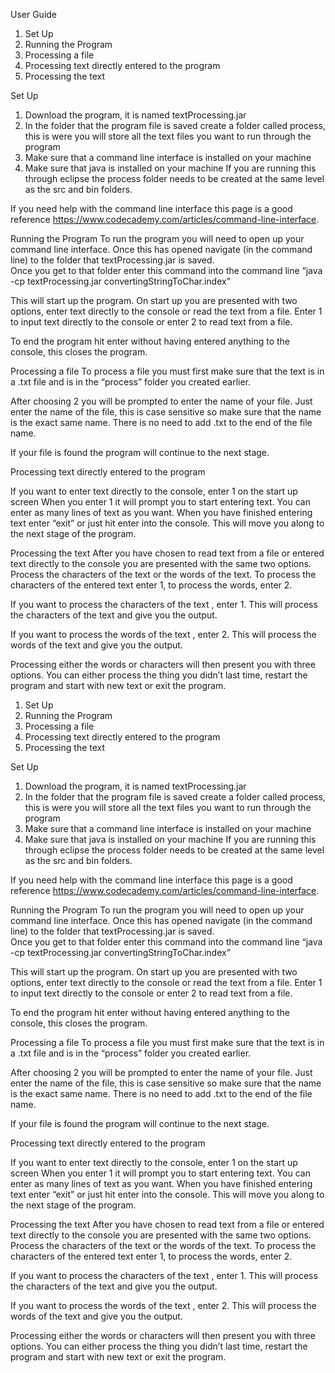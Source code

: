 User Guide
1.	Set Up
2.	Running the Program
3.	Processing a file
4.	Processing text directly entered to the program
5.	Processing the text

Set Up
1.	Download the program, it is named textProcessing.jar
2.	In the folder that the program file is saved create a folder called process, this is were you will store all the text files you want to run through the program
3.	Make sure that a command line interface is installed on your machine
4.	Make sure that java is installed on your machine
If you are running this through eclipse the process folder needs to be created at the same level as the src and bin folders.
 
If you need help with the command line interface this page is a good reference https://www.codecademy.com/articles/command-line-interface.

Running the Program
To run the program you will need to open up your command line interface. Once this has opened navigate (in the command line) to the folder that textProcessing.jar is saved.  
Once you get to that folder enter this command into the command line “java -cp textProcessing.jar convertingStringToChar.index”
 

This will start up the program.
On start up you are presented with two options, enter text directly to the console or read the text from a file. Enter 1 to input text directly to the console or enter 2 to read text from a file.
 
To end the program hit enter without having entered anything to the console, this closes the program.



Processing a file
To process a file you must first make sure that the text is in a .txt file and is in the “process” folder you created earlier.

After choosing 2 you will be prompted to enter the name of your file. Just enter the name of the file, this is case sensitive so make sure that the name is the exact same name. There is no need to add .txt to the end of the file name.
 
If your file is found the program will continue to the next stage.

Processing text directly entered to the program
 
If you want to enter text directly to the console, enter 1 on the start up screen
When you enter 1 it will prompt you to start entering text. You can enter as many lines of text as you want.
When you have finished entering text enter “exit” or just hit enter into the console. This will move you along to the next stage of the program.
 

Processing the text
After you have chosen to read text from a file or entered text directly to the console you are presented with the same two options. Process the characters of the text or the words of the text.  To process the characters of the entered text enter 1, to process the words, enter 2.






If you want to process the characters of the text , enter 1. This will process the characters of the text and give you the output.
 

If you want to process the words of the text , enter 2. This will process the words of the text and give you the output.
 


Processing either the words or characters will then present you with three options. You can either process the thing you didn’t last time, restart the program and start with new text or exit the program. 
1.	Set Up
2.	Running the Program
3.	Processing a file
4.	Processing text directly entered to the program
5.	Processing the text

Set Up
1.	Download the program, it is named textProcessing.jar
2.	In the folder that the program file is saved create a folder called process, this is were you will store all the text files you want to run through the program
3.	Make sure that a command line interface is installed on your machine
4.	Make sure that java is installed on your machine
If you are running this through eclipse the process folder needs to be created at the same level as the src and bin folders.
 
If you need help with the command line interface this page is a good reference https://www.codecademy.com/articles/command-line-interface.

Running the Program
To run the program you will need to open up your command line interface. Once this has opened navigate (in the command line) to the folder that textProcessing.jar is saved.  
Once you get to that folder enter this command into the command line “java -cp textProcessing.jar convertingStringToChar.index”
 

This will start up the program.
On start up you are presented with two options, enter text directly to the console or read the text from a file. Enter 1 to input text directly to the console or enter 2 to read text from a file.
 
To end the program hit enter without having entered anything to the console, this closes the program.



Processing a file
To process a file you must first make sure that the text is in a .txt file and is in the “process” folder you created earlier.

After choosing 2 you will be prompted to enter the name of your file. Just enter the name of the file, this is case sensitive so make sure that the name is the exact same name. There is no need to add .txt to the end of the file name.
 
If your file is found the program will continue to the next stage.

Processing text directly entered to the program
 
If you want to enter text directly to the console, enter 1 on the start up screen
When you enter 1 it will prompt you to start entering text. You can enter as many lines of text as you want.
When you have finished entering text enter “exit” or just hit enter into the console. This will move you along to the next stage of the program.
 

Processing the text
After you have chosen to read text from a file or entered text directly to the console you are presented with the same two options. Process the characters of the text or the words of the text.  To process the characters of the entered text enter 1, to process the words, enter 2.






If you want to process the characters of the text , enter 1. This will process the characters of the text and give you the output.
 

If you want to process the words of the text , enter 2. This will process the words of the text and give you the output.
 


Processing either the words or characters will then present you with three options. You can either process the thing you didn’t last time, restart the program and start with new text or exit the program. 
